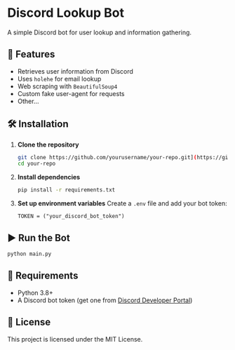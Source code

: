 # Discord Lookup Bot

A simple Discord bot for user lookup and information gathering.

## 🚀 Features
- Retrieves user information from Discord
- Uses `holehe` for email lookup
- Web scraping with `BeautifulSoup4`
- Custom fake user-agent for requests
- Other...

## 🛠 Installation
1. **Clone the repository**
   ```sh
   git clone https://github.com/yourusername/your-repo.git](https://github.com/TitouanDu81/Lookup-bot-for-Discord.git
   cd your-repo
   ```
2. **Install dependencies**
   ```sh
   pip install -r requirements.txt
   ```
3. **Set up environment variables**
   Create a `.env` file and add your bot token:
   ```env
   TOKEN = ("your_discord_bot_token")
   ```

## ▶️ Run the Bot
```sh
python main.py
```

## 📜 Requirements
- Python 3.8+
- A Discord bot token (get one from [Discord Developer Portal](https://discord.com/developers/applications))

## 📄 License
This project is licensed under the MIT License.
